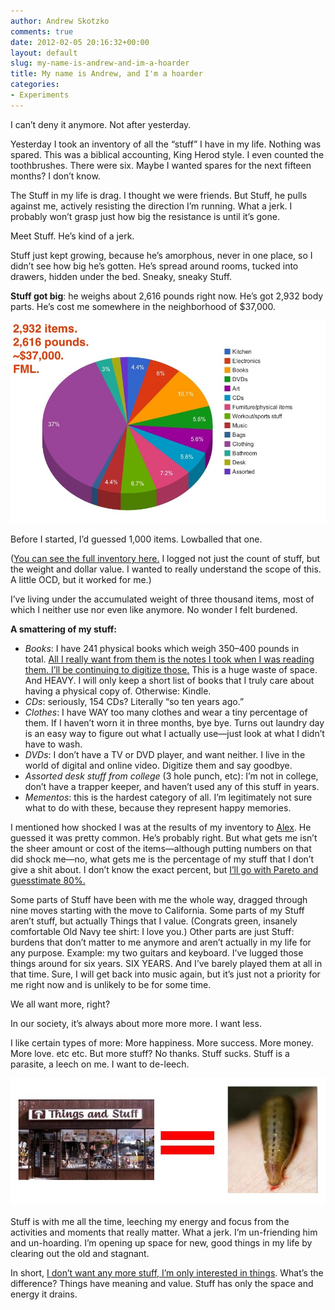 ```yaml
---
author: Andrew Skotzko
comments: true
date: 2012-02-05 20:16:32+00:00
layout: default
slug: my-name-is-andrew-and-im-a-hoarder
title: My name is Andrew, and I'm a hoarder
categories:
- Experiments
---
```

I can’t deny it anymore. Not after yesterday.

Yesterday I took an inventory of all the “stuff” I have in my life. Nothing was spared. This was a biblical accounting, King Herod style. I even counted the toothbrushes. There were six. Maybe I wanted spares for the next fifteen months? I don’t know.

The Stuff in my life is drag. I thought we were friends. But Stuff, he pulls against me, actively resisting the direction I’m running. What a jerk. I probably won’t grasp just how big the resistance is until it’s gone.

Meet Stuff. He’s kind of a jerk.

Stuff just kept growing, because he’s amorphous, never in one place, so I didn’t see how big he’s gotten. He’s spread around rooms, tucked into drawers, hidden under the bed. Sneaky, sneaky Stuff.

**Stuff got big**: he weighs about 2,616 pounds right now. He’s got 2,932 body parts. He’s cost me somewhere in the neighborhood of $37,000.

<img class="center" src="/images/stuff-graph.jpg" alt="">

Before I started, I’d guessed 1,000 items. Lowballed that one.

([You can see the full inventory here.](https://docs.google.com/spreadsheet/ccc?key=0ApBq5nqLSn9MdDZwdlpua0tkdERHeDYzWDZOMlhEU2c) I logged not just the count of stuff, but the weight and dollar value. I wanted to really understand the scope of this. A little OCD, but it worked for me.)

I’ve living under the accumulated weight of three thousand items, most of which I neither use nor even like anymore. No wonder I felt burdened.

<!-- more -->

**A smattering of my stuff:**

  * _Books_: I have 241 physical books which weigh 350–400 pounds in total. [All I really want from them is the notes I took when I was reading them. I’ll be continuing to digitize those.](http://blog.andrewskotzko.com/learning) This is a huge waste of space. And HEAVY. I will only keep a short list of books that I truly care about having a physical copy of. Otherwise: Kindle.
  * _CDs_: seriously, 154 CDs? Literally “so ten years ago.”
  * _Clothes_: I have WAY too many clothes and wear a tiny percentage of them. If I haven’t worn it in three months, bye bye. Turns out laundry day is an easy way to figure out what I actually use—just look at what I didn’t have to wash.
  * _DVDs_: I don’t have a TV or DVD player, and want neither. I live in the world of digital and online video. Digitize them and say goodbye.
  * _Assorted desk stuff from college_ (3 hole punch, etc): I’m not in college, don’t have a trapper keeper, and haven’t used any of this stuff in years.
  * _Mementos_: this is the hardest category of all. I’m legitimately not sure what to do with these, because they represent happy memories.

I mentioned how shocked I was at the results of my inventory to [Alex](https://docs.google.com/spreadsheet/ccc?key=0ApBq5nqLSn9MdDZwdlpua0tkdERHeDYzWDZOMlhEU2c). He guessed it was pretty common. He’s probably right. But what gets me isn’t the sheer amount or cost of the items—although putting numbers on that did shock me—no, what gets me is the percentage of my stuff that I don’t give a shit about. I don’t know the exact percent, but [I’ll go with Pareto and guesstimate 80%.](http://en.wikipedia.org/wiki/Pareto_principle)

Some parts of Stuff have been with me the whole way, dragged through nine moves starting with the move to California. Some parts of my Stuff aren’t stuff, but actually Things that I value. (Congrats green, insanely comfortable Old Navy tee shirt: I love you.) Other parts are just Stuff: burdens that don’t matter to me anymore and aren’t actually in my life for any purpose. Example: my two guitars and keyboard. I’ve lugged those things around for six years. SIX YEARS. And I’ve barely played them at all in that time. Sure, I will get back into music again, but it’s just not a priority for me right now and is unlikely to be for some time.

We all want more, right?

In our society, it’s always about more more more. I want less.

I like certain types of more: More happiness. More success. More money. More love. etc etc. But more stuff? No thanks. Stuff sucks. Stuff is a parasite, a leech on me. I want to de-leech.

<img class="center" src="/images/stuffleech.jpg" alt="">

Stuff is with me all the time, leeching my energy and focus from the activities and moments that really matter. What a jerk. I’m un-friending him and un-hoarding. I’m opening up space for new, good things in my life by clearing out the old and stagnant.

In short, [I don’t want any more stuff, I’m only interested in things](http://www.raptitude.com/2011/01/i-dont-want-stuff-any-more-only-things/). What’s the difference? Things have meaning and value. Stuff has only the space and energy it drains.
